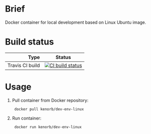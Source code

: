 # Brief

Docker container for local development based on Linux Ubuntu image.

# Build status

| Type            | Status      |
| --------------: |:-----------:|
| Travis CI build | [![CI build status](https://travis-ci.org/kenorb/docker-dev-env-linux.svg?branch=master)](https://travis-ci.org/kenorb/docker-dev-env-linux) |

# Usage

1. Pull container from Docker repository:

        docker pull kenorb/dev-env-linux

2. Run container:

        docker run kenorb/dev-env-linux
